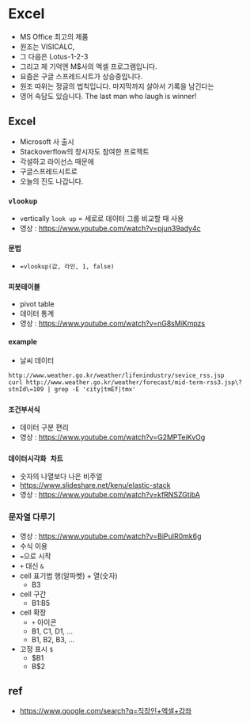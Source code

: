 # Excel
* MS Office 최고의 제품
* 원조는 VISICALC,
* 그 다음은 Lotus-1-2-3
* 그리고 제 기억엔 M$사의 엑셀 프로그램입니다.
* 요즘은 구글 스프레드시트가 상승중입니다.
* 원조 따위는 정글의 법칙입니다. 마지막까지 살아서 기록을 남긴다는
* 영어 속담도 있습니다. The last man who laugh is winner!

## Excel
* Microsoft 사 출시
* Stackoverflow의 창시자도 참여한 프로젝트
* 각설하고 라이선스 때문에
* 구글스프레드시트로 
* 오늘의 진도 나갑니다.

### `vlookup`
* `v`ertically `look up` = 세로로 데이터 그룹 비교할 때 사용
* 영상 : https://www.youtube.com/watch?v=pjun39ady4c

#### 문법

* `=vlookup(값, 라인, 1, false)`

### `피봇테이블`

* pivot table
* 데이터 통계
* 영상 : https://www.youtube.com/watch?v=nG8sMiKmpzs

#### example

* 날씨 데이터

```
http://www.weather.go.kr/weather/lifenindustry/sevice_rss.jsp
curl http://www.weather.go.kr/weather/forecast/mid-term-rss3.jsp\?stnId\=109 | grep -E 'city|tmEf|tmx'
```

### `조건부서식`

* 데이터 구분 편리
* 영상 : https://www.youtube.com/watch?v=G2MPTeiKvOg

### `데이터시각화 차트`

* 숫자의 나열보다 나은 비주얼
* https://www.slideshare.net/kenu/elastic-stack
* 영상 : https://www.youtube.com/watch?v=kfRNSZGtibA

### 문자열 다루기

* 영상 : https://www.youtube.com/watch?v=BiPuIR0mk6g
* 수식 이용
* `=`으로 시작
* `+` 대신 `&`
* cell 표기법 행(알파벳) + 열(숫자)
  * B3
* cell 구간
  * B1:B5
* cell 확장
  * `+` 아이콘
  * B1, C1, D1, ...
  * B1, B2, B3, ...
* 고정 표시 `$`
  * $B1
  * B$2

## ref
* https://www.google.com/search?q=직장인+엑셀+강좌
